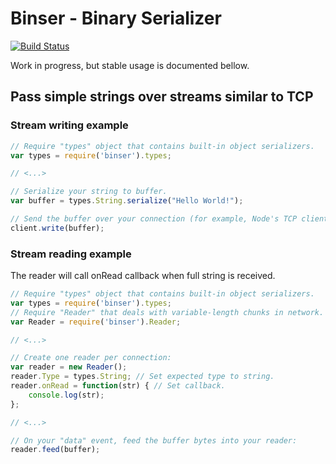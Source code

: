 Binser - Binary Serializer
==========================

[![Build Status](https://travis-ci.org/Nercury/binser.svg?branch=master)](https://travis-ci.org/Nercury/binser)

Work in progress, but stable usage is documented bellow.

## Pass simple strings over streams similar to TCP

### Stream writing example

```javascript
// Require "types" object that contains built-in object serializers.
var types = require('binser').types;

// <...>

// Serialize your string to buffer.
var buffer = types.String.serialize("Hello World!");

// Send the buffer over your connection (for example, Node's TCP client):
client.write(buffer);
```

### Stream reading example

The reader will call onRead callback when full string is received.

```javascript
// Require "types" object that contains built-in object serializers.
var types = require('binser').types;
// Require "Reader" that deals with variable-length chunks in network. 
var Reader = require('binser').Reader;

// <...>

// Create one reader per connection:
var reader = new Reader();
reader.Type = types.String; // Set expected type to string.
reader.onRead = function(str) { // Set callback.
    console.log(str);
};

// <...>

// On your "data" event, feed the buffer bytes into your reader:
reader.feed(buffer);
```